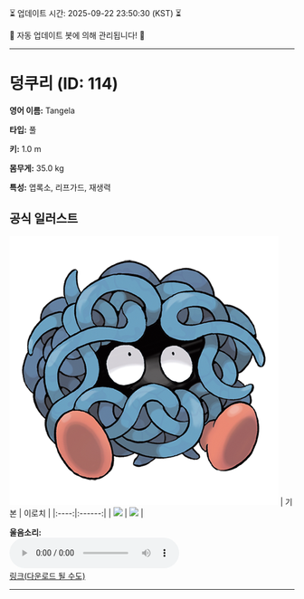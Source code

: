 
⏳ 업데이트 시간: 2025-09-22 23:50:30 (KST) ⏳

🤖 자동 업데이트 봇에 의해 관리됩니다! 🤖

---

# 덩쿠리 (ID: 114)
**영어 이름:** Tangela

**타입:** 풀

**키:** 1.0 m

**몸무게:** 35.0 kg

**특성:** 엽록소, 리프가드, 재생력

## 공식 일러스트
![](https://raw.githubusercontent.com/PokeAPI/sprites/master/sprites/pokemon/other/official-artwork/114.png)
| 기본 | 이로치 |
|:----:|:------:|
| <img src="http://play.pokemonshowdown.com/sprites/ani/tangela.gif" width="200"> | <img src="http://play.pokemonshowdown.com/sprites/ani-shiny/tangela.gif" width="200"> |

**울음소리:**<br><audio controls src="https://raw.githubusercontent.com/PokeAPI/cries/main/cries/pokemon/latest/114.ogg"></audio><br> [링크(다운로드 될 수도)](https://raw.githubusercontent.com/PokeAPI/cries/main/cries/pokemon/latest/114.ogg)


---
